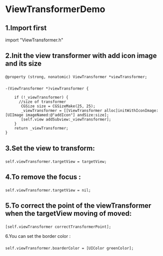 ViewTransformerDemo
===================================  

1.Import first
-----------------------------------  
import "ViewTransformer.h"

2.Init the view transformer with add icon image and its size
-----------------------------------  
###
    @property (strong, nonatomic) ViewTransformer *viewTransformer;
###
    -(ViewTransformer *)viewTransformer {

        if (!_viewTransformer) {
          //size of transformer
           CGSize size = CGSizeMake(25, 25);
           _viewTransformer = [[ViewTransformer alloc]initWithIconImage:[UIImage imageNamed:@"addIcon"] andSize:size];
           [self.view addSubview:_viewTransformer];
        }
        return _viewTransformer;
    }

3.Set the view to transform:
-----------------------------------  
###
    self.viewTransformer.targetView = targetView;

4.To remove the focus :
-----------------------------------  
###
    self.viewTransformer.targetView = nil;

5.To correct the point of the viewTransformer when the targetView moving of moved:
-----------------------------------  
###
    [self.viewTransformer correctTransformerPoint];
    
6.You can set the border color :
###
    self.viewTransformer.boarderColor = [UIColor greenColor];
